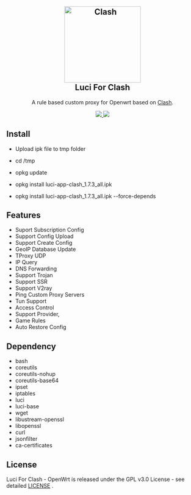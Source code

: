 <h2 align="center">
 <img src="https://cdn.jsdelivr.net/gh/Dreamacro/clash/docs/logo.png" alt="Clash" width="200">
  <br>Luci For Clash <br>

</h2>

  <p align="center">
	A rule based custom proxy for Openwrt based on <a href="https://github.com/Dreamacro/clash" target="_blank">Clash</a>.
  </p>
  <p align="center">
  <a target="_blank" href="https://github.com/frainzy1477/luci-app-clash/releases/tag/v1.7.3">
    <img src="https://img.shields.io/badge/luci%20for%20clash-v1.7.3-blue.svg"> 	  
  </a>
  <a href="https://github.com/frainzy1477/luci-app-clash/releases" target="_blank">
        <img src="https://img.shields.io/github/downloads/frainzy1477/luci-app-clash/total.svg?style=flat-square"/>
   </a>
  </p>

  
 ## Install
- Upload ipk file to tmp folder

- cd /tmp
- opkg update
- opkg install luci-app-clash_1.7.3_all.ipk  
- opkg install luci-app-clash_1.7.3_all.ipk --force-depends

## Features
- Suport Subscription Config
- Support Config Upload
- Support Create Config
- GeoIP Database Update
- TProxy UDP
- IP Query
- DNS Forwarding
- Support Trojan
- Support SSR
- Support V2ray
- Ping Custom Proxy Servers
- Tun Support
- Access Control
- Support Provider,
- Game Rules 
- Auto Restore Config

## Dependency

- bash
- coreutils
- coreutils-nohup
- coreutils-base64
- ipset
- iptables
- luci
- luci-base
- wget
- libustream-openssl 
- libopenssl 
- curl
- jsonfilter
- ca-certificates

## License

Luci For Clash - OpenWrt is released under the GPL v3.0 License - see detailed [LICENSE](https://github.com/frainzy1477/luci-app-clash/blob/master/LICENSE) .


